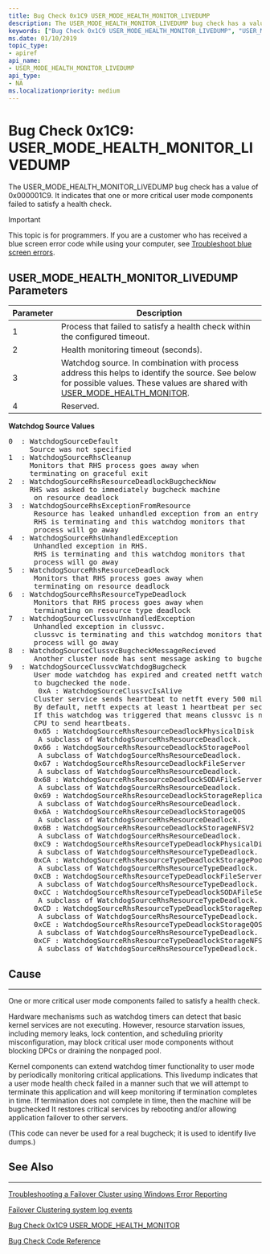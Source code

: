 ```yaml
---
title: Bug Check 0x1C9 USER_MODE_HEALTH_MONITOR_LIVEDUMP
description: The USER_MODE_HEALTH_MONITOR_LIVEDUMP bug check has a value of 0x000001C9. It indicates that one or more critical user mode components failed to satisfy a health check.
keywords: ["Bug Check 0x1C9 USER_MODE_HEALTH_MONITOR_LIVEDUMP", "USER_MODE_HEALTH_MONITOR_LIVEDUMP"]
ms.date: 01/10/2019
topic_type:
- apiref
api_name:
- USER_MODE_HEALTH_MONITOR_LIVEDUMP
api_type:
- NA
ms.localizationpriority: medium
---
```


# Bug Check 0x1C9: USER\_MODE\_HEALTH\_MONITOR\_LIVEDUMP

The USER\_MODE\_HEALTH\_MONITOR\_LIVEDUMP bug check has a value of 0x000001C9. It indicates that one or more critical user mode components failed to satisfy a health check.

> [!IMPORTANT]
> This topic is for programmers. If you are a customer who has received a blue screen error code while using your computer, see [Troubleshoot blue screen errors](https://www.windows.com/stopcode).

## USER\_MODE\_HEALTH\_MONITOR\_LIVEDUMP Parameters

|Parameter|Description|
|--- |--- |
|1| Process that failed to satisfy a health check within the configured timeout.| 
|2| Health monitoring timeout (seconds).| 
|3| Watchdog source. In combination with process address this helps to identify the source. See below for possible values. These values are shared with  [USER_MODE_HEALTH_MONITOR](bug-check-0x9e--user-mode-health-monitor.md).| 
|4| Reserved. |

**Watchdog Source Values**

<pre>
0  : WatchdogSourceDefault
     Source was not specified
1  : WatchdogSourceRhsCleanup
     Monitors that RHS process goes away when
     terminating on graceful exit
2  : WatchdogSourceRhsResourceDeadlockBugcheckNow
     RHS was asked to immediately bugcheck machine
      on resource deadlock
3  : WatchdogSourceRhsExceptionFromResource
      Resource has leaked unhandled exception from an entry point,
      RHS is terminating and this watchdog monitors that
      process will go away
4  : WatchdogSourceRhsUnhandledException
      Unhandled exception in RHS.
      RHS is terminating and this watchdog monitors that
      process will go away
5  : WatchdogSourceRhsResourceDeadlock
      Monitors that RHS process goes away when
      terminating on resource deadlock
6  : WatchdogSourceRhsResourceTypeDeadlock
      Monitors that RHS process goes away when
      terminating on resource type deadlock
7  : WatchdogSourceClussvcUnhandledException
      Unhandled exception in clussvc.
      clussvc is terminating and this watchdog monitors that
      process will go away
8  : WatchdogSourceClussvcBugcheckMessageRecieved
      Another cluster node has sent message asking to bugcheck this node.
9  : WatchdogSourceClussvcWatchdogBugcheck
      User mode watchdog has expired and created netft watchdog
      to bugchecked the node.
       0xA : WatchdogSourceClussvcIsAlive
      Cluster service sends heartbeat to netft every 500 millseconds.
      By default, netft expects at least 1 heartbeat per second.
      If this watchdog was triggered that means clussvc is not getting
      CPU to send heartbeats.
      0x65 : WatchdogSourceRhsResourceDeadlockPhysicalDisk
       A subclass of WatchdogSourceRhsResourceDeadlock.
      0x66 : WatchdogSourceRhsResourceDeadlockStoragePool
       A subclass of WatchdogSourceRhsResourceDeadlock.
      0x67 : WatchdogSourceRhsResourceDeadlockFileServer
       A subclass of WatchdogSourceRhsResourceDeadlock.
      0x68 : WatchdogSourceRhsResourceDeadlockSODAFileServer
       A subclass of WatchdogSourceRhsResourceDeadlock.
      0x69 : WatchdogSourceRhsResourceDeadlockStorageReplica
       A subclass of WatchdogSourceRhsResourceDeadlock.
      0x6A : WatchdogSourceRhsResourceDeadlockStorageQOS
       A subclass of WatchdogSourceRhsResourceDeadlock.
      0x6B : WatchdogSourceRhsResourceDeadlockStorageNFSV2
       A subclass of WatchdogSourceRhsResourceDeadlock.
      0xC9 : WatchdogSourceRhsResourceTypeDeadlockPhysicalDisk
       A subclass of WatchdogSourceRhsResourceTypeDeadlock.
      0xCA : WatchdogSourceRhsResourceTypeDeadlockStoragePool
       A subclass of WatchdogSourceRhsResourceTypeDeadlock.
      0xCB : WatchdogSourceRhsResourceTypeDeadlockFileServer
       A subclass of WatchdogSourceRhsResourceTypeDeadlock.
      0xCC : WatchdogSourceRhsResourceTypeDeadlockSODAFileServer
       A subclass of WatchdogSourceRhsResourceTypeDeadlock.
      0xCD : WatchdogSourceRhsResourceTypeDeadlockStorageReplica
       A subclass of WatchdogSourceRhsResourceTypeDeadlock.
      0xCE : WatchdogSourceRhsResourceTypeDeadlockStorageQOS
       A subclass of WatchdogSourceRhsResourceTypeDeadlock.
      0xCF : WatchdogSourceRhsResourceTypeDeadlockStorageNFSV2
       A subclass of WatchdogSourceRhsResourceTypeDeadlock.
</pre>

## Cause
-----
One or more critical user mode components failed to satisfy a health check.

Hardware mechanisms such as watchdog timers can detect that basic kernel 
services are not executing. However, resource starvation issues, including 
memory leaks, lock contention, and scheduling priority misconfiguration, 
may block critical user mode components without blocking DPCs or 
draining the nonpaged pool. 

Kernel components can extend watchdog timer functionality to user mode 
by periodically monitoring critical applications. This livedump indicates 
that a user mode health check failed in a manner such that we will attempt 
to terminate this application and will keep monitoring if termination completes 
in time. If termination does not complete in time, then the machine will be bugchecked 
It restores critical services by rebooting and/or allowing application failover 
to other servers. 

(This code can never be used for a real bugcheck; it is used to identify live dumps.)


## See Also
----------

[Troubleshooting a Failover Cluster using Windows Error Reporting](/windows-server/failover-clustering/troubleshooting-using-wer-reports)

[Failover Clustering system log events](/windows-server/failover-clustering/system-events)

[Bug Check 0x1C9 USER_MODE_HEALTH_MONITOR](bug-check-0x9e--user-mode-health-monitor.md)

[Bug Check Code Reference](bug-check-code-reference2.md)

